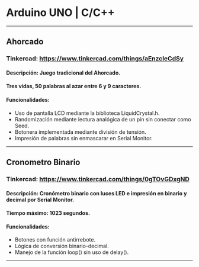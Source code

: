 # Arduino UNO | C/C++

---

## Ahorcado
### Tinkercad: https://www.tinkercad.com/things/aEnzcleCdSy

#### Descripción: Juego tradicional del Ahorcado.
#### 		  Tres vidas, 50 palabras al azar entre 6 y 9 caracteres.

#### Funcionalidades:
* Uso de pantalla LCD mediante la biblioteca LiquidCrystal.h.
* Randomización mediante lectura analógica de un pin sin conectar como Seed.
* Botonera implementada mediante división de tensión.
* Impresión de palabras sin enmascarar en Serial Monitor.

---

## Cronometro Binario
### Tinkercad: https://www.tinkercad.com/things/0gTOvGDxgND

#### Descripción: Cronómetro binario con luces LED e impresión en binario y decimal por Serial Monitor.
#### 		  Tiempo máximo: 1023 segundos.

#### Funcionalidades:
* Botones con función antirrebote.
* Lógica de conversión binario-decimal.
* Manejo de la función loop() sin uso de delay().

---